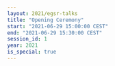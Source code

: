 ```yaml
---
layout: 2021/egsr-talks
title: "Opening Ceremony"
start: "2021-06-29 15:00:00 CEST"
end: "2021-06-29 15:30:00 CEST"
session_id: 1
year: 2021
is_special: true
---
```

